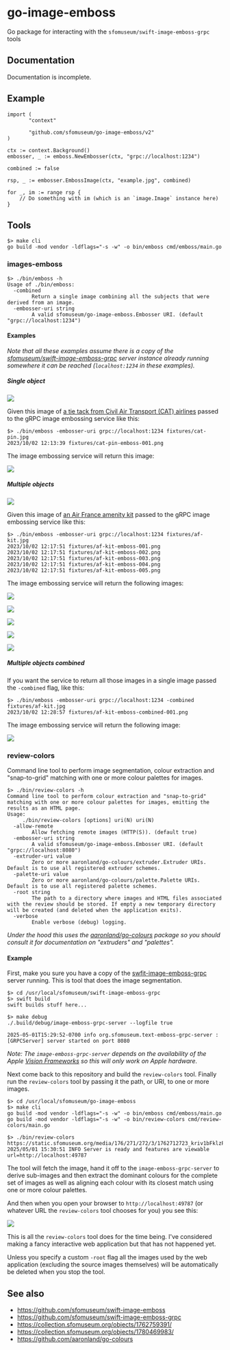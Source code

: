 # go-image-emboss

Go package for interacting with the `sfomuseum/swift-image-emboss-grpc` tools

## Documentation

Documentation is incomplete.

## Example

```
import (
       "context"
       
       "github.com/sfomuseum/go-image-emboss/v2"
)

ctx := context.Background()
embosser, _ := emboss.NewEmbosser(ctx, "grpc://localhost:1234")

combined := false

rsp, _ := embosser.EmbossImage(ctx, "example.jpg", combined)

for _, im := range rsp {
	// Do something with im (which is an `image.Image` instance here)
}		
```

## Tools

```
$> make cli
go build -mod vendor -ldflags="-s -w" -o bin/emboss cmd/emboss/main.go
```

### images-emboss

```
$> ./bin/emboss -h
Usage of ./bin/emboss:
  -combined
    	Return a single image combining all the subjects that were derived from an image.
  -embosser-uri string
    	A valid sfomuseum/go-image-emboss.Embosser URI. (default "grpc://localhost:1234")
```

#### Examples

_Note that all these examples assume there is a copy of the [sfomuseum/swift-image-emboss-grpc](https://github.com/sfomuseum/swift-image-emboss-grpc) server instance already running somewhere it can be reached (`localhost:1234` in these examples)._

##### Single object

![](fixtures/cat-pin.jpg)

Given this image of [a tie tack from Civil Air Transport (CAT) airlines](https://collection.sfomuseum.org/objects/1762759391/) passed to the gRPC image embossing service like this:

```
$> ./bin/emboss -embosser-uri grpc://localhost:1234 fixtures/cat-pin.jpg 
2023/10/02 12:13:39 fixtures/cat-pin-emboss-001.png
```

The image embossing service will return this image:

![](fixtures/cat-pin-emboss-001.png)

##### Multiple objects

![](fixtures/af-kit.jpg)

Given this image of [an Air France amenity kit](https://collection.sfomuseum.org/objects/1780469983/) passed to the gRPC image embossing service like this:

```
$> ./bin/emboss -embosser-uri grpc://localhost:1234 fixtures/af-kit.jpg 
2023/10/02 12:17:51 fixtures/af-kit-emboss-001.png
2023/10/02 12:17:51 fixtures/af-kit-emboss-002.png
2023/10/02 12:17:51 fixtures/af-kit-emboss-003.png
2023/10/02 12:17:51 fixtures/af-kit-emboss-004.png
2023/10/02 12:17:51 fixtures/af-kit-emboss-005.png
```

The image embossing service will return the following images:

![](fixtures/af-kit-emboss-001.png)

![](fixtures/af-kit-emboss-002.png)

![](fixtures/af-kit-emboss-003.png)

![](fixtures/af-kit-emboss-004.png)

![](fixtures/af-kit-emboss-005.png)

##### Multiple objects combined

If you want the service to return all those images in a single image passed the `-combined` flag, like this:

```
$> ./bin/emboss -embosser-uri grpc://localhost:1234 -combined fixtures/af-kit.jpg
2023/10/02 12:28:57 fixtures/af-kit-emboss-combined-001.png
```

The image embossing service will return the following image:

![](fixtures/af-kit-emboss-combined-001.png)

### review-colors

Command line tool to perform image segmentation, colour extraction and "snap-to-grid" matching with one or more colour palettes for images.

```
$> ./bin/review-colors -h
Command line tool to perform colour extraction and "snap-to-grid" matching with one or more colour palettes for images, emitting the results as an HTML page.
Usage:
	 ./bin/review-colors [options] uri(N) uri(N)
  -allow-remote
    	Allow fetching remote images (HTTP(S)). (default true)
  -embosser-uri string
    	A valid sfomuseum/go-image-emboss.Embosser URI. (default "grpc://localhost:8080")
  -extruder-uri value
    	Zero or more aaronland/go-colours/extruder.Extruder URIs. Default is to use all registered extruder schemes.
  -palette-uri value
    	Zero or more aaronland/go-colours/palette.Palette URIs. Default is to use all registered palette schemes.
  -root string
    	The path to a directory where images and HTML files associated with the review should be stored. If empty a new temporary directory will be created (and deleted when the application exits).
  -verbose
    	Enable verbose (debug) logging.
```

_Under the hood this uses the [aaronland/go-colours](https://github.com/aaronland/go-colours) package so you should consult it for documentation on "extruders" and "palettes"._

#### Example

First, make you sure you have a copy of the [swfit-image-emboss-grpc](https://github.com/sfomuseum/swift-image-emboss-grpc) server running. This is tool that does the image segmentation.

```
$> cd /usr/local/sfomuseum/swift-image-emboss-grpc
$> swift build
swift builds stuff here...

$> make debug
./.build/debug/image-emboss-grpc-server --logfile true

2025-05-01T15:29:52-0700 info org.sfomuseum.text-emboss-grpc-server : [GRPCServer] server started on port 8080
```

_Note: The `image-emboss-grpc-server` depends on the availability of the Apple [Vision Frameworks](https://developer.apple.com/documentation/vision) so this will only work on Apple hardware._

Next come back to this repository and build the `review-colors` tool. Finally run the `review-colors` tool by passing it the path, or URI, to one or more images.

```
$> cd /usr/local/sfomuseum/go-image-emboss
$> make cli
go build -mod vendor -ldflags="-s -w" -o bin/emboss cmd/emboss/main.go
go build -mod vendor -ldflags="-s -w" -o bin/review-colors cmd/review-colors/main.go

$> ./bin/review-colors  https://static.sfomuseum.org/media/176/271/272/3/1762712723_kriv1bFklzPUdgp3ZapyBmKyPgwfFL0x_z.jpg
2025/05/01 15:30:51 INFO Server is ready and features are viewable url=http://localhost:49787
```

The tool will fetch the image, hand it off to the `image-emboss-grpc-server` to derive sub-images and then extract the dominant colours for the complete set of images as well as aligning each colour with its closest match using one or more colour palettes.

And then when you open your browser to `http://localhost:49787` (or whatever URL the `review-colors` tool chooses for you) you see this:

![](docs/images/go-image-emboss-review-colors.png)

This is all the `review-colors` tool does for the time being. I've considered making a fancy interactive web application but that has not happened yet.

Unless you specify a custom `-root` flag all the images used by the web application (excluding the source images themselves) will be automatically be deleted when you stop the tool.

## See also

* https://github.com/sfomuseum/swift-image-emboss
* https://github.com/sfomuseum/swift-image-emboss-grpc
* https://collection.sfomuseum.org/objects/1762759391/
* https://collection.sfomuseum.org/objects/1780469983/
* https://github.com/aaronland/go-colours